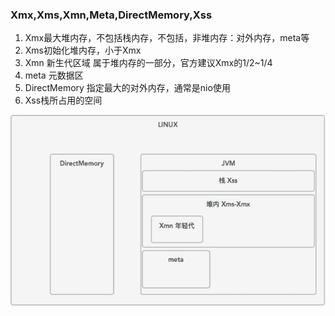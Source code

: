 ### Xmx,Xms,Xmn,Meta,DirectMemory,Xss

1. Xmx最大堆内存，不包括栈内存，不包括，非堆内存：对外内存，meta等
2. Xms初始化堆内存，小于Xmx
3. Xmn 新生代区域 属于堆内存的一部分，官方建议Xmx的1/2~1/4
4. meta 元数据区
5. DirectMemory 指定最大的对外内存，通常是nio使用
6. Xss栈所占用的空间

![avatar](jvm内存参数代表的含义.jpg)